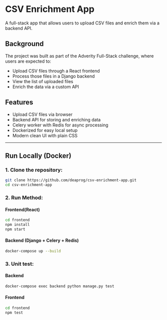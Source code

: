 # CSV Enrichment App

A full-stack app that allows users to upload CSV files and enrich them via a backend API.

## Background
The project was built as part of the Adverity Full-Stack challenge, where users are expected to:
- Upload CSV files through a React frontend
- Process those files in a Django backend
- View the list of uploaded files
- Enrich the data via a custom API

## Features

- Upload CSV files via browser
- Backend API for storing and enriching data
- Celery worker with Redis for async processing
- Dockerized for easy local setup
- Modern clean UI with plain CSS

---
## Run Locally (Docker)

### 1. Clone the repository:

```bash
git clone https://github.com/deaprog/csv-enrichment-app.git
cd csv-enrichment-app
```

### 2. Run Method:

#### Frontend(React)

```bash
cd frontend
npm install
npm start
```

#### Backend (Django + Celery + Redis)

```bash
docker-compose up --build
```

### 3. Unit test:

#### Backend 

```bash
docker-compose exec backend python manage.py test
```

#### Frontend 

```bash
cd frontend
npm test
```
